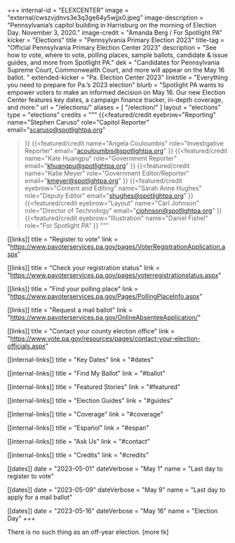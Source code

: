 +++
internal-id = "ELEXCENTER"
image = "external/cwszvjdnvs3e3q3ge64y5wjjx0.jpeg"
image-description = "Pennsylvania’s capitol building in Harrisburg on the morning of Election Day. November 3, 2020."
image-credit = "Amanda Berg / For Spotlight PA"
kicker = "Elections"
title = "Pennsylvania Primary Election 2023"
title-tag = "Official Pennsylvania Primary Election Center 2023"
description = "See how to vote, where to vote, polling places, sample ballots, candidate & issue guides, and more from Spotlight PA."
dek = "Candidates for Pennsylvania Supreme Court, Commonwealth Court, and more will appear on the May 16 ballot. "
extended-kicker = "Pa. Election Center 2023"
linktitle = "Everything you need to prepare for Pa.’s 2023 election"
blurb = "Spotlight PA wants to empower voters to make an informed decision on May 16. Our new Election Center features key dates, a campaign finance tracker, in-depth coverage, and more."
url = "/elections/"
aliases = [
    "/election/"
]
layout = "elections"
type = "elections"
credits = """
{{<featured/credit
    eyebrow="Reporting"
    name="Stephen Caruso"
    role="Capitol Reporter"
    email="scaruso@spotlightpa.org"
>}}
{{<featured/credit
    name="Angela Couloumbis"
    role="Investigative Reporter"
    email="acouloumbis@spotlightpa.org"
>}}
{{<featured/credit
    name="Kate Huangpu"
    role="Government Reporter"
    email="khuangpu@spotlightpa.org"
>}}
{{<featured/credit
    name="Katie Meyer"
    role="Government Editor/Reporter"
    email="kmeyer@spotlightpa.org"
>}}
{{<featured/credit
    eyebrow="Content and Editing"
    name="Sarah Anne Hughes"
    role="Deputy Editor"
    email="shughes@spotlightpa.org"
>}}
{{<featured/credit
    eyebrow="Layout"
    name="Carl Johnson"
    role="Director of Technology"
    email="cjohnson@spotlightpa.org"
>}}
{{<featured/credit
    eyebrow="Illustration"
    name="Daniel Fishel"
    role="For Spotlight PA"
>}}
"""

[[links]]
title = "Register to vote"
link = "https://www.pavoterservices.pa.gov/pages/VoterRegistrationApplication.aspx"

[[links]]
title = "Check your registration status"
link = "https://www.pavoterservices.pa.gov/pages/voterregistrationstatus.aspx"

[[links]]
title = "Find your polling place"
link = "https://www.pavoterservices.pa.gov/Pages/PollingPlaceInfo.aspx"

[[links]]
title = "Request a mail ballot"
link = "https://www.pavoterservices.pa.gov/OnlineAbsenteeApplication/"

[[links]]
title = "Contact your county election office"
link = "https://www.vote.pa.gov/resources/pages/contact-your-election-officials.aspx"


[[internal-links]]
title = "Key Dates"
link = "#dates"

[[internal-links]]
title = "Find My Ballot"
link = "#ballot"

[[internal-links]]
title = "Featured Stories"
link = "#featured"

[[internal-links]]
title = "Election Guides"
link = "#guides"

[[internal-links]]
title = "Coverage"
link = "#coverage"

[[internal-links]]
title = "Español"
link = "#espan"

[[internal-links]]
title = "Ask Us"
link = "#contact"

[[internal-links]]
title = "Credits"
link = "#credits"


[[dates]]
date = "2023-05-01"
dateVerbose = "May 1"
name = "Last day to register to vote"

[[dates]]
date = "2023-05-09"
dateVerbose = "May 9"
name = "Last day to apply for a mail ballot"

[[dates]]
date = "2023-05-16"
dateVerbose = "May 16"
name = "Election Day"
+++

There is no such thing as an off-year election. [more tk]
